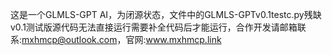 这是一个GLMLS-GPT AI，为闭源状态，文件中的GLMLS-GPTv0.1testc.py残缺v0.1测试版源代码无法直接运行需要补全代码后才能运行，合作开发请邮箱联系:mxhmcp@outlook.com，官网:www.mxhmcp.link
